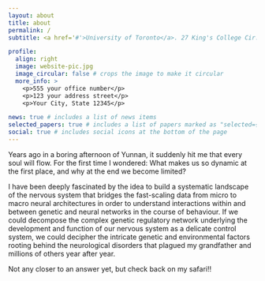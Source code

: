 ```yaml
---
layout: about
title: about
permalink: /
subtitle: <a href='#'>University of Toronto</a>. 27 King's College Cir. ruby.he@mail.utoronto.ca

profile:
  align: right
  image: website-pic.jpg
  image_circular: false # crops the image to make it circular
  more_info: >
    <p>555 your office number</p>
    <p>123 your address street</p>
    <p>Your City, State 12345</p>

news: true # includes a list of news items
selected_papers: true # includes a list of papers marked as "selected={true}"
social: true # includes social icons at the bottom of the page
---
```


Years ago in a boring afternoon of Yunnan, it suddenly hit me that every soul will flow. For the first time I wondered: What makes us so dynamic at the first place, and why at the end we become limited?

I have been deeply fascinated by the idea to build a systematic landscape of the nervous system that bridges the fast-scaling data from micro to macro neural architectures in order to understand interactions within and between genetic and neural networks in the course of behaviour. If we could decompose the complex genetic regulatory network underlying the development and function of our nervous system as a delicate control system, we could decipher the intricate genetic and environmental factors rooting behind the neurological disorders that plagued my grandfather and millions of others year after year. 

Not any closer to an answer yet, but check back on my safari!!
